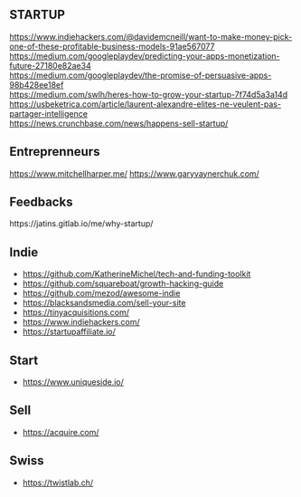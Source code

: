 <h2>STARTUP</h2>
<p><a href="https://www.indiehackers.com/@davidemcneill/want-to-make-money-pick-one-of-these-profitable-business-models-91ae567077">https://www.indiehackers.com/@davidemcneill/want-to-make-money-pick-one-of-these-profitable-business-models-91ae567077</a><br>
<a href="https://medium.com/googleplaydev/predicting-your-apps-monetization-future-27180e82ae34">https://medium.com/googleplaydev/predicting-your-apps-monetization-future-27180e82ae34</a><br>
<a href="https://medium.com/googleplaydev/the-promise-of-persuasive-apps-98b428ee18ef">https://medium.com/googleplaydev/the-promise-of-persuasive-apps-98b428ee18ef</a><br>
<a href="https://medium.com/swlh/heres-how-to-grow-your-startup-7f74d5a3a14d">https://medium.com/swlh/heres-how-to-grow-your-startup-7f74d5a3a14d</a><br>
<a href="https://usbeketrica.com/article/laurent-alexandre-elites-ne-veulent-pas-partager-intelligence">https://usbeketrica.com/article/laurent-alexandre-elites-ne-veulent-pas-partager-intelligence</a><br>
<a href="https://news.crunchbase.com/news/happens-sell-startup/">https://news.crunchbase.com/news/happens-sell-startup/</a></p>

<h2>Entreprenneurs</h2>
<p>
<a href="https://www.mitchellharper.me/">https://www.mitchellharper.me/</a>
<a href="https://www.garyvaynerchuk.com/">https://www.garyvaynerchuk.com/</a>
</p>

<h2>Feedbacks</h2>
<p>
https://jatins.gitlab.io/me/why-startup/
</p>

## Indie

- https://github.com/KatherineMichel/tech-and-funding-toolkit
- https://github.com/squareboat/growth-hacking-guide
- https://github.com/mezod/awesome-indie
- https://blacksandsmedia.com/sell-your-site
- https://tinyacquisitions.com/
- https://www.indiehackers.com/
- https://startupaffiliate.io/

## Start
- https://www.uniqueside.io/

## Sell
- https://acquire.com/

## Swiss
- https://twistlab.ch/
